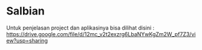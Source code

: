 # Salbian
Untuk penjelasan project dan aplikasinya bisa dilihat disini : https://drive.google.com/file/d/12mc_v2t2exzrg6LbaNYwKgZm2W_pf7Z3/view?usp=sharing
